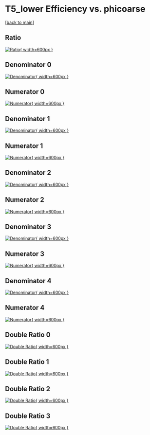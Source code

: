 # T5_lower Efficiency vs. phicoarse

[[back to main](./)]



## Ratio

[![Ratio](../mtv/var/T5_lower_xtr_0_0_eff_phicoarse.png){ width=600px }](../mtv/var/T5_lower_xtr_0_0_eff_phicoarse.pdf)

## Denominator 0

[![Denominator](../mtv/den/T5_lower_xtr_0_0_eff_phicoarse_den0.png){ width=600px }](../mtv/den/T5_lower_xtr_0_0_eff_phicoarse_den0.pdf)

## Numerator 0

[![Numerator](../mtv/num/T5_lower_xtr_0_0_eff_phicoarse_num0.png){ width=600px }](../mtv/num/T5_lower_xtr_0_0_eff_phicoarse_num0.pdf)

## Denominator 1

[![Denominator](../mtv/den/T5_lower_xtr_0_0_eff_phicoarse_den1.png){ width=600px }](../mtv/den/T5_lower_xtr_0_0_eff_phicoarse_den1.pdf)

## Numerator 1

[![Numerator](../mtv/num/T5_lower_xtr_0_0_eff_phicoarse_num1.png){ width=600px }](../mtv/num/T5_lower_xtr_0_0_eff_phicoarse_num1.pdf)

## Denominator 2

[![Denominator](../mtv/den/T5_lower_xtr_0_0_eff_phicoarse_den2.png){ width=600px }](../mtv/den/T5_lower_xtr_0_0_eff_phicoarse_den2.pdf)

## Numerator 2

[![Numerator](../mtv/num/T5_lower_xtr_0_0_eff_phicoarse_num2.png){ width=600px }](../mtv/num/T5_lower_xtr_0_0_eff_phicoarse_num2.pdf)

## Denominator 3

[![Denominator](../mtv/den/T5_lower_xtr_0_0_eff_phicoarse_den3.png){ width=600px }](../mtv/den/T5_lower_xtr_0_0_eff_phicoarse_den3.pdf)

## Numerator 3

[![Numerator](../mtv/num/T5_lower_xtr_0_0_eff_phicoarse_num3.png){ width=600px }](../mtv/num/T5_lower_xtr_0_0_eff_phicoarse_num3.pdf)

## Denominator 4

[![Denominator](../mtv/den/T5_lower_xtr_0_0_eff_phicoarse_den4.png){ width=600px }](../mtv/den/T5_lower_xtr_0_0_eff_phicoarse_den4.pdf)

## Numerator 4

[![Numerator](../mtv/num/T5_lower_xtr_0_0_eff_phicoarse_num4.png){ width=600px }](../mtv/num/T5_lower_xtr_0_0_eff_phicoarse_num4.pdf)

## Double Ratio 0

[![Double Ratio](../mtv/ratio/T5_lower_xtr_0_0_eff_phicoarse_ratio0.png){ width=600px }](../mtv/ratio/T5_lower_xtr_0_0_eff_phicoarse_ratio0.pdf)

## Double Ratio 1

[![Double Ratio](../mtv/ratio/T5_lower_xtr_0_0_eff_phicoarse_ratio1.png){ width=600px }](../mtv/ratio/T5_lower_xtr_0_0_eff_phicoarse_ratio1.pdf)

## Double Ratio 2

[![Double Ratio](../mtv/ratio/T5_lower_xtr_0_0_eff_phicoarse_ratio2.png){ width=600px }](../mtv/ratio/T5_lower_xtr_0_0_eff_phicoarse_ratio2.pdf)

## Double Ratio 3

[![Double Ratio](../mtv/ratio/T5_lower_xtr_0_0_eff_phicoarse_ratio3.png){ width=600px }](../mtv/ratio/T5_lower_xtr_0_0_eff_phicoarse_ratio3.pdf)

